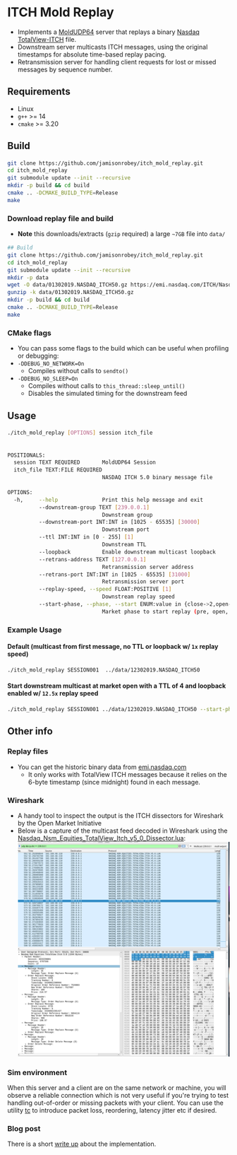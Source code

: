 # ITCH Mold Replay
- Implements a [MoldUDP64](https://www.nasdaqtrader.com/content/technicalsupport/specifications/dataproducts/moldudp64.pdf) server that replays a binary [Nasdaq TotalView-ITCH](https://www.nasdaqtrader.com/content/technicalsupport/specifications/dataproducts/NQTVITCHSpecification.pdf) file.
- Downstream server multicasts ITCH messages, using the original timestamps for absolute time-based replay pacing.
- Retransmission server for handling client requests for lost or missed messages by sequence number.
## Requirements
- Linux
- `g++` >= 14
- `cmake` >= 3.20
## Build
```bash
git clone https://github.com/jamisonrobey/itch_mold_replay.git
cd itch_mold_replay
git submodule update --init --recursive
mkdir -p build && cd build
cmake .. -DCMAKE_BUILD_TYPE=Release
make
```
### Download replay file and build
- **Note** this downloads/extracts (`gzip` required) a large `~7GB` file into `data/`
```bash
## Build
git clone https://github.com/jamisonrobey/itch_mold_replay.git
cd itch_mold_replay
git submodule update --init --recursive
mkdir -p data
wget -O data/01302019.NASDAQ_ITCH50.gz https://emi.nasdaq.com/ITCH/Nasdaq%20ITCH/01302019.NASDAQ_ITCH50.gz
gunzip -k data/01302019.NASDAQ_ITCH50.gz  
mkdir -p build && cd build
cmake .. -DCMAKE_BUILD_TYPE=Release
make
 ```
### CMake flags
- You can pass some flags to the build which can be useful when profiling or debugging:
- `-DDEBUG_NO_NETWORK=On`
  - Compiles without calls to `sendto()` 
- `-DDEBUG_NO_SLEEP=On`
  - Compiles without calls to `this_thread::sleep_until()`
  - Disables the simulated timing for the downstream feed
## Usage
```bash
./itch_mold_replay [OPTIONS] session itch_file


POSITIONALS:
  session TEXT REQUIRED       MoldUDP64 Session 
  itch_file TEXT:FILE REQUIRED
                              NASDAQ ITCH 5.0 binary message file 

OPTIONS:
  -h,     --help              Print this help message and exit 
          --downstream-group TEXT [239.0.0.1]  
                              Downstream group 
          --downstream-port INT:INT in [1025 - 65535] [30000]  
                              Downstream port 
          --ttl INT:INT in [0 - 255] [1]  
                              Downstream TTL 
          --loopback          Enable downstream multicast loopback 
          --retrans-address TEXT [127.0.0.1]  
                              Retransmission server address 
          --retrans-port INT:INT in [1025 - 65535] [31000]  
                              Retransmission server port 
          --replay-speed, --speed FLOAT:POSITIVE [1]  
                              Downstream replay speed 
          --start-phase, --phase, --start ENUM:value in {close->2,open->1,pre->0} OR {2,1,0} [0]  
                              Market phase to start replay (pre, open, close) 
```
### Example Usage
#### Default (multicast from first message, no TTL or loopback w/ `1x` replay speed)
```bash
./itch_mold_replay SESSION001  ../data/12302019.NASDAQ_ITCH50
```
#### Start downstream multicast at market open with a TTL of 4 and loopback enabled w/ `12.5x` replay speed
```bash
./itch_mold_replay SESSION001 ../data/12302019.NASDAQ_ITCH50 --start-phase open --replay-speed 12.5 --ttl 4 --loopback
```
## Other info
### Replay files
- You can get the historic binary data from [emi.nasdaq.com](https://emi.nasdaq.com/)
  - It only works with TotalView ITCH messages because it relies on the 6-byte timestamp (since midnight) found in each message.
### Wireshark
- A handy tool to inspect the output is the ITCH dissectors for Wireshark by the Open Market Initiative 
- Below is a capture of the multicast feed decoded in Wireshark using the [Nasdaq_Nsm_Equities_TotalView_Itch_v5_0_Dissector.lua](https://github.com/Open-Markets-Initiative/wireshark-lua/blob/main/Nasdaq/Nasdaq_NsmEquities_TotalView_Itch_v5_0_Dissector.lua):
![img.png](img.png)
### Sim environment
When this server and a client are on the same network or machine, you will observe a reliable connection which is not very useful if you're trying to test handling out-of-order or missing packets with your client. You can use the utility [tc](https://man7.org/linux/man-pages/man8/tc.8.html) to introduce packet loss, reordering, latency jitter etc if desired.
### Blog post
There is a short [write up](https://jamisonrobey.github.io/moldudp64-totalview-itch-replay-server/) about the implementation.
